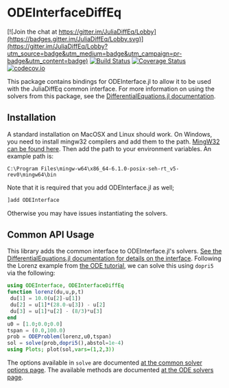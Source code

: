 # ODEInterfaceDiffEq

[![Join the chat at https://gitter.im/JuliaDiffEq/Lobby](https://badges.gitter.im/JuliaDiffEq/Lobby.svg)](https://gitter.im/JuliaDiffEq/Lobby?utm_source=badge&utm_medium=badge&utm_campaign=pr-badge&utm_content=badge)
[![Build Status](https://github.com/SciML/ODEInterfaceDiffEq.jl/workflows/CI/badge.svg)](https://github.com/SciML/ODEInterfaceDiffEq.jl/actions?query=workflow%3ACI)
[![Coverage Status](https://coveralls.io/repos/SciML/ODEInterfaceDiffEq.jl/badge.svg?branch=master&service=github)](https://coveralls.io/github/SciML/ODEInterfaceDiffEq.jl?branch=master)
[![codecov.io](http://codecov.io/github/SciML/ODEInterfaceDiffEq.jl/coverage.svg?branch=master)](http://codecov.io/github/SciML/ODEInterfaceDiffEq.jl?branch=master)

This package contains bindings for ODEInterface.jl to allow it to be used with the
JuliaDiffEq common interface. For more information on using the solvers from this
package, see the [DifferentialEquations.jl documentation](https://juliadiffeq.github.io/DiffEqDocs.jl/dev/).

## Installation

A standard installation on MacOSX and Linux should work. On Windows, you need to install mingw32 compilers and add them to the path. [MingW32 can be found here](https://sourceforge.net/projects/mingw-w64/). Then add the path to your environment variables. An example path is:

```
C:\Program Files\mingw-w64\x86_64-6.1.0-posix-seh-rt_v5-rev0\mingw64\bin
```

Note that it is required that you add ODEInterface.jl as well;

```julia
]add ODEInterface
```

Otherwise you may have issues instantiating the solvers.

## Common API Usage

This library adds the common interface to ODEInterface.jl's solvers. [See the DifferentialEquations.jl documentation for details on the interface](http://docs.juliadiffeq.org/dev/index.html). Following the Lorenz example from [the ODE tutorial](http://docs.juliadiffeq.org/dev/dev/ode_example.html), we can solve this using `dopri5` via the following:

```julia
using ODEInterface, ODEInterfaceDiffEq
function lorenz(du,u,p,t)
 du[1] = 10.0(u[2]-u[1])
 du[2] = u[1]*(28.0-u[3]) - u[2]
 du[3] = u[1]*u[2] - (8/3)*u[3]
end
u0 = [1.0;0.0;0.0]
tspan = (0.0,100.0)
prob = ODEProblem(lorenz,u0,tspan)
sol = solve(prob,dopri5(),abstol=1e-4)
using Plots; plot(sol,vars=(1,2,3))
```

The options available in `solve` are documented [at the common solver options page](http://docs.juliadiffeq.org/dev/basics/common_solver_opts.html). The available methods are documented [at the ODE solvers page](http://docs.juliadiffeq.org/dev/solvers/ode_solve.html#ODEInterface.jl-1).
